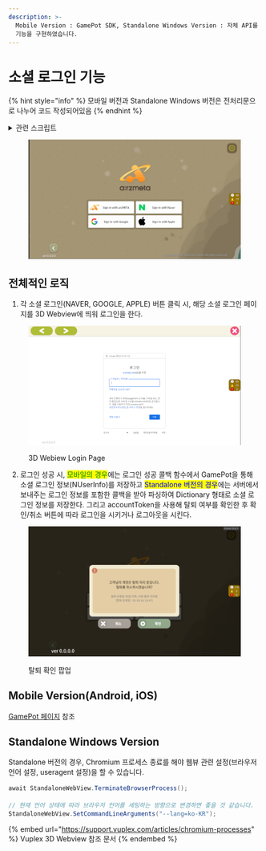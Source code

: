```yaml
---
description: >-
  Mobile Version : GamePot SDK, Standalone Windows Version : 자체 API를 사용하여 소셜 로그인
  기능을 구현하였습니다.
---
```


# 소셜 로그인 기능

{% hint style="info" %}
모바일 버전과 Standalone Windows 버전은 전처리문으로 나누어 코드 작성되어있음
{% endhint %}

<details>

<summary>관련 스크립트</summary>

Assets\\\_DEV\Script\UI\Panel\Panel\_SocialLogin.cs

</details>

<figure><img src="../../.gitbook/assets/image (24).png" alt=""><figcaption></figcaption></figure>

## 전체적인 로직

1. 각 소셜 로그인(NAVER, GOOGLE, APPLE) 버튼 클릭 시, 해당 소셜 로그인 페이지를 3D Webview에 띄워 로그인을 한다.

<figure><img src="../../.gitbook/assets/image (25).png" alt=""><figcaption><p>3D Webiew Login Page</p></figcaption></figure>

2. 로그인 성공 시, <mark style="color:green;">모바일의 경우</mark>에는 로그인 성공 콜백 함수에서 GamePot을 통해 소셜 로그인 정보(NUserInfo)를 저장하고 <mark style="color:blue;">Standalone 버전의 경우</mark>에는 서버에서 보내주는 로그인 정보를 포함한 콜백을 받아 파싱하여  Dictionary 형태로 소셜 로그인 정보를 저장한다. 그리고 accountToken을 사용해 탈퇴 여부를 확인한 후 확인/취소 버튼에 따라 로그인을 시키거나 로그아웃을 시킨다.

<figure><img src="../../.gitbook/assets/image (28).png" alt=""><figcaption><p>탈퇴 확인 팝업</p></figcaption></figure>

## Mobile Version(Android, iOS)

[GamePot 페이지](../../asset/sdk/firebase/gamepot.md) 참조

## Standalone Windows Version

Standalone 버전의 경우, Chromium 프로세스 종료를 해야 웹뷰 관련 설정(브라우저 언어 설정, useragent 설정)을 할 수 있습니다.

```csharp
await StandaloneWebView.TerminateBrowserProcess();

// 현재 언어 상태에 따라 브라우저 언어를 세팅하는 방향으로 변경하면 좋을 것 같습니다.
StandaloneWebView.SetCommandLineArguments("--lang=ko-KR");
```

{% embed url="https://support.vuplex.com/articles/chromium-processes" %}
Vuplex 3D Webview 참조 문서
{% endembed %}
